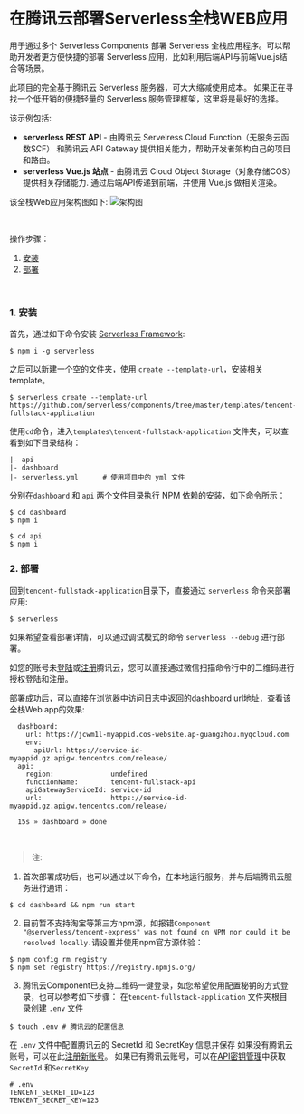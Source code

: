 # 在腾讯云部署Serverless全栈WEB应用

用于通过多个 Serverless Components 部署 Serverless 全栈应用程序。可以帮助开发者更方便快捷的部署 Serverless 应用，比如利用后端API与前端Vue.js结合等场景。

此项目的完全基于腾讯云 Serverless 服务器，可大大缩减使用成本。 如果正在寻找一个低开销的便捷轻量的 Serverless 服务管理框架，这里将是最好的选择。

该示例包括:

* **serverless REST API** - 由腾讯云 Servelress Cloud Function（无服务云函数SCF） 和腾讯云 API Gateway 提供相关能力，帮助开发者架构自己的项目和路由。
* **serverless Vue.js 站点** - 由腾讯云 Cloud Object Storage（对象存储COS）提供相关存储能力.  通过后端API传递到前端，并使用 Vue.js 做相关渲染。

该全栈Web应用架构图如下:
![架构图](https://main.qcloudimg.com/raw/21ae7465b6927c14d9bc4ae6dc33fc17.png)

&nbsp;

操作步骤：
1. [安装](#1-安装)
2. [部署](#2-部署)

&nbsp;

### 1. 安装

首先，通过如下命令安装 [Serverless Framework](https://www.github.com/serverless/serverless):

```console
$ npm i -g serverless
```

之后可以新建一个空的文件夹，使用 `create --template-url`，安装相关template。

```console
$ serverless create --template-url https://github.com/serverless/components/tree/master/templates/tencent-fullstack-application
```

使用`cd`命令，进入`templates\tencent-fullstack-application` 文件夹，可以查看到如下目录结构：

```
|- api
|- dashboard
|- serverless.yml      # 使用项目中的 yml 文件
```

分别在`dashboard` 和 `api` 两个文件目录执行 NPM 依赖的安装，如下命令所示：

```console
$ cd dashboard
$ npm i
```

```
$ cd api
$ npm i
```

### 2. 部署

回到`tencent-fullstack-application`目录下，直接通过 `serverless` 命令来部署应用:

```console
$ serverless
```

如果希望查看部署详情，可以通过调试模式的命令 `serverless --debug` 进行部署。

如您的账号未[登陆](https://cloud.tencent.com/login)或[注册](https://cloud.tencent.com/register)腾讯云，您可以直接通过微信扫描命令行中的二维码进行授权登陆和注册。

部署成功后，可以直接在浏览器中访问日志中返回的dashboard url地址，查看该全栈Web app的效果:
```
  dashboard:
    url: https://jcwm1l-myappid.cos-website.ap-guangzhou.myqcloud.com
    env:
      apiUrl: https://service-id-myappid.gz.apigw.tencentcs.com/release/
  api:
    region:              undefined
    functionName:        tencent-fullstack-api
    apiGatewayServiceId: service-id
    url:                 https://service-id-myappid.gz.apigw.tencentcs.com/release/

  15s » dashboard » done
```

&nbsp;

>注: 
1. 首次部署成功后，也可以通过以下命令，在本地运行服务，并与后端腾讯云服务进行通讯：
```console
$ cd dashboard && npm run start
```

2. 目前暂不支持淘宝等第三方npm源，如报错`Component "@serverless/tencent-express" was not found on NPM nor could it be resolved locally.`请设置并使用npm官方源体验：
```console
$ npm config rm registry
$ npm set registry https://registry.npmjs.org/
```

3. 腾讯云Component已支持二维码一键登录，如您希望使用配置秘钥的方式登录，也可以参考如下步骤：
在`tencent-fullstack-application` 文件夹根目录创建 `.env` 文件

```console
$ touch .env # 腾讯云的配置信息
```

在 `.env` 文件中配置腾讯云的 SecretId 和 SecretKey 信息并保存
如果没有腾讯云账号，可以在此[注册新账号](https://cloud.tencent.com/register)。
如果已有腾讯云账号，可以在[API密钥管理](https://console.cloud.tencent.com/cam/capi)中获取 `SecretId` 和`SecretKey`
```
# .env
TENCENT_SECRET_ID=123
TENCENT_SECRET_KEY=123
```


